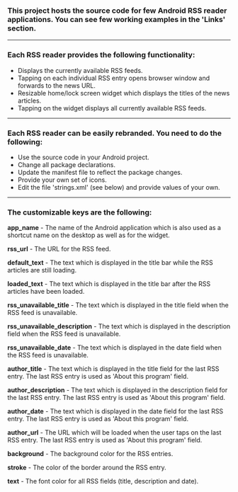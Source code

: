 ### This project hosts the source code for few Android RSS reader applications. You can see few working examples in the 'Links' section. ###


---


### Each RSS reader provides the following functionality: ###

  * Displays the currently available RSS feeds.
  * Tapping on each individual RSS entry opens browser window and forwards to the news URL.
  * Resizable home/lock screen widget which displays the titles of the news articles.
  * Tapping on the widget displays all currently available RSS feeds.


---


### Each RSS reader can be easily rebranded. You need to do the following: ###

  * Use the source code in your Android project.
  * Change all package declarations.
  * Update the manifest file to reflect the package changes.
  * Provide your own set of icons.
  * Edit the file 'strings.xml' (see below) and provide values of your own.


---


### The customizable keys are the following: ###

**app\_name** - The name of the Android application which is also used as a shortcut name on the desktop as well as for the widget.

**rss\_url** - The URL for the RSS feed.

**default\_text** - The text which is displayed in the title bar while the RSS articles are still loading.

**loaded\_text** - The text which is displayed in the title bar after the RSS articles have been loaded.

**rss\_unavailable\_title** - The text which is displayed in the title field when the RSS feed is unavailable.

**rss\_unavailable\_description** - The text which is displayed in the description field when the RSS feed is unavailable.

**rss\_unavailable\_date** - The text which is displayed in the date field when the RSS feed is unavailable.

**author\_title** - The text which is displayed in the title field for the last RSS entry. The last RSS entry is used as 'About this program' field.

**author\_description** - The text which is displayed in the description field for the last RSS entry. The last RSS entry is used as 'About this program' field.

**author\_date** - The text which is displayed in the date field for the last RSS entry. The last RSS entry is used as 'About this program' field.

**author\_url** - The URL which will be loaded when the user taps on the last RSS entry. The last RSS entry is used as 'About this program' field.

**background** - The background color for the RSS entries.

**stroke** - The color of the border around the RSS entry.

**text** - The font color for all RSS fields (title, description and date).